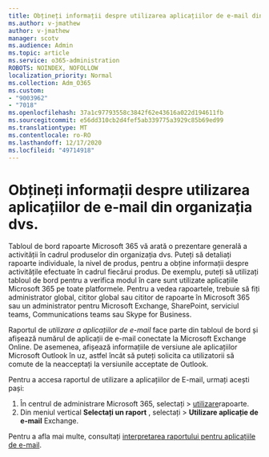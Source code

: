 ```yaml
---
title: Obțineți informații despre utilizarea aplicațiilor de e-mail din organizația dvs.
ms.author: v-jmathew
author: v-jmathew
manager: scotv
ms.audience: Admin
ms.topic: article
ms.service: o365-administration
ROBOTS: NOINDEX, NOFOLLOW
localization_priority: Normal
ms.collection: Adm_O365
ms.custom:
- "9003962"
- "7018"
ms.openlocfilehash: 37a1c97793558c3842f62e43616a022d194611fb
ms.sourcegitcommit: e56dd310cb2d4fef5ab339775a3929c85b69ed99
ms.translationtype: MT
ms.contentlocale: ro-RO
ms.lasthandoff: 12/17/2020
ms.locfileid: "49714918"
---
```

# <a name="gain-insight-into-the-use-of-email-apps-in-your-organization"></a>Obțineți informații despre utilizarea aplicațiilor de e-mail din organizația dvs.

Tabloul de bord rapoarte Microsoft 365 vă arată o prezentare generală a activității în cadrul produselor din organizația dvs. Puteți să detaliați rapoarte individuale, la nivel de produs, pentru a obține informații despre activitățile efectuate în cadrul fiecărui produs. De exemplu, puteți să utilizați tabloul de bord pentru a verifica modul în care sunt utilizate aplicațiile Microsoft 365 pe toate platformele. Pentru a vedea rapoartele, trebuie să fiți administrator global, cititor global sau cititor de rapoarte în Microsoft 365 sau un administrator pentru Microsoft Exchange, SharePoint, serviciul teams, Communications teams sau Skype for Business.

Raportul de *utilizare a aplicațiilor de e-mail* face parte din tabloul de bord și afișează numărul de aplicații de e-mail conectate la Microsoft Exchange Online. De asemenea, afișează informațiile de versiune ale aplicațiilor Microsoft Outlook în uz, astfel încât să puteți solicita ca utilizatorii să comute de la neacceptați la versiunile acceptate de Outlook.

Pentru a accesa raportul de utilizare a aplicațiilor de E-mail, urmați acești pași:

1. În centrul de administrare Microsoft 365, selectați   >  [utilizare](https://go.microsoft.com/fwlink/?linkid=2140342)rapoarte.
2. Din meniul vertical **Selectați un raport** , selectați   >  **Utilizare aplicație de e-mail** Exchange.

Pentru a afla mai multe, consultați [interpretarea raportului pentru aplicațiile de e-mail](https://go.microsoft.com/fwlink/?linkid=2140508).
